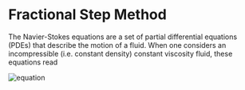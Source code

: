 # Fractional Step Method

The Navier-Stokes equations are a set of partial differential equations (PDEs) that describe the motion of a fluid. When one considers an incompressible (i.e. constant density) constant viscosity fluid, these equations read

![equation](https://latex.codecogs.com/svg.image?\begin{aligned}\nabla\cdot\mathbf{v}&=0\\\phantom{a}\frac{\partial\mathbf{v}}{\partial&space;t}&plus;(\mathbf{v}\cdot\nabla)\mathbf{v}&=-\frac{1}{\rho}\nabla&space;p&plus;\frac{\mu}{\rho}\Delta\mathbf{v}\end{aligned})
